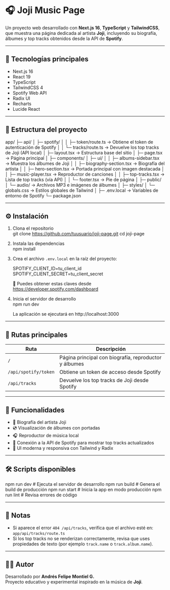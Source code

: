 # 🎧 Joji Music Page

Un proyecto web desarrollado con **Next.js 16**, **TypeScript** y **TailwindCSS**, que muestra una página dedicada al artista **Joji**, incluyendo su biografía, álbumes y top tracks obtenidos desde la API de **Spotify**.

---

## 🚀 Tecnologías principales

- Next.js 16
- React 19
- TypeScript
- TailwindCSS 4
- Spotify Web API
- Radix UI
- Recharts
- Lucide React

---

## 🧩 Estructura del proyecto

app/
 ├─ api/
 │   ├─ spotify/
 │   │   ├─ token/route.ts     → Obtiene el token de autenticación de Spotify
 │   │   └─ tracks/route.ts    → Devuelve los top tracks de Joji (API local)
 │   ├─ layout.tsx             → Estructura base del sitio
 │   ├─ page.tsx               → Página principal
 │
 ├─ components/
 │   ├─ ui/
 │   │   ├─ albums-sidebar.tsx    → Muestra los álbumes de Joji
 │   │   ├─ biography-section.tsx → Biografía del artista
 │   │   ├─ hero-section.tsx      → Portada principal con imagen destacada
 │   │   ├─ music-player.tsx      → Reproductor de canciones
 │   │   ├─ top-tracks.tsx        → Lista de top tracks (vía API)
 │   │   └─ footer.tsx            → Pie de página
 │
 ├─ public/
 │   └─ audio/                   → Archivos MP3 e imágenes de álbumes
 │
 ├─ styles/
 │   └─ globals.css              → Estilos globales de Tailwind
 │
 ├─ .env.local                   → Variables de entorno de Spotify
 └─ package.json

---

## ⚙️ Instalación

1. Clona el repositorio  
   git clone https://github.com/tuusuario/joji-page.git
   cd joji-page

2. Instala las dependencias  
   npm install

3. Crea el archivo `.env.local` en la raíz del proyecto:

   SPOTIFY_CLIENT_ID=tu_client_id
   SPOTIFY_CLIENT_SECRET=tu_client_secret

   🔑 Puedes obtener estas claves desde https://developer.spotify.com/dashboard

4. Inicia el servidor de desarrollo  
   npm run dev

   La aplicación se ejecutará en http://localhost:3000

---

## 🔗 Rutas principales

| Ruta | Descripción |
|------|--------------|
| `/` | Página principal con biografía, reproductor y álbumes |
| `/api/spotify/token` | Obtiene un token de acceso desde Spotify |
| `/api/tracks` | Devuelve los top tracks de Joji desde Spotify |

---

## 🎵 Funcionalidades

- 📖 Biografía del artista Joji  
- 💿 Visualización de álbumes con portadas  
- 🎧 Reproductor de música local  
- 🚀 Conexión a la API de Spotify para mostrar top tracks actualizados  
- 🧠 UI moderna y responsiva con Tailwind y Radix

---

## 🛠 Scripts disponibles

npm run dev     # Ejecuta el servidor de desarrollo
npm run build   # Genera el build de producción
npm run start   # Inicia la app en modo producción
npm run lint    # Revisa errores de código

---

## 🧠 Notas

- Si aparece el error `404 /api/tracks`, verifica que el archivo esté en:  
  `app/api/tracks/route.ts`
- Si los top tracks no se renderizan correctamente, revisa que uses propiedades de texto (por ejemplo `track.name` o `track.album.name`).

---

## 🧑‍💻 Autor

Desarrollado por **Andrés Felipe Montiel G.**  
Proyecto educativo y experimental inspirado en la música de **Joji**.
